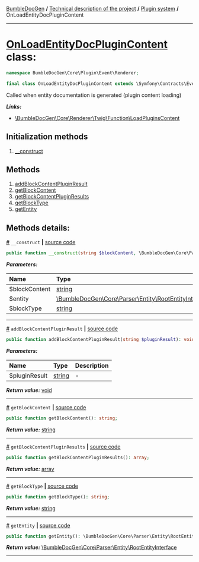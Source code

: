 [BumbleDocGen](../../README.md) **/**
[Technical description of the project](../readme.md) **/**
[Plugin system](../04_pluginSystem.md) **/**
OnLoadEntityDocPluginContent

---


# [OnLoadEntityDocPluginContent](https://github.com/bumble-tech/bumble-doc-gen/blob/master/src/Core/Plugin/Event/Renderer/OnLoadEntityDocPluginContent.php#L16) class:

```php
namespace BumbleDocGen\Core\Plugin\Event\Renderer;

final class OnLoadEntityDocPluginContent extends \Symfony\Contracts\EventDispatcher\Event
```
Called when entity documentation is generated (plugin content loading)

***Links:***
- [\BumbleDocGen\Core\Renderer\Twig\Function\LoadPluginsContent](LoadPluginsContent_2.md)

## Initialization methods

1. [__construct](#m-construct) 
## Methods

1. [addBlockContentPluginResult](#maddblockcontentpluginresult) 
1. [getBlockContent](#mgetblockcontent) 
1. [getBlockContentPluginResults](#mgetblockcontentpluginresults) 
1. [getBlockType](#mgetblocktype) 
1. [getEntity](#mgetentity) 

## Methods details:

<a name="m-construct" href="#m-construct">#</a> `__construct`  **|** [source code](https://github.com/bumble-tech/bumble-doc-gen/blob/master/src/Core/Plugin/Event/Renderer/OnLoadEntityDocPluginContent.php#L20)
```php
public function __construct(string $blockContent, \BumbleDocGen\Core\Parser\Entity\RootEntityInterface $entity, string $blockType);
```

***Parameters:***

| Name | Type | Description |
|:-|:-|:-|
$blockContent | [string](https://www.php.net/manual/en/language.types.string.php) | - |
$entity | [\BumbleDocGen\Core\Parser\Entity\RootEntityInterface](https://github.com/bumble-tech/bumble-doc-gen/blob/master/src/Core/Parser/Entity/RootEntityInterface.php) | - |
$blockType | [string](https://www.php.net/manual/en/language.types.string.php) | - |

---

<a name="maddblockcontentpluginresult" href="#maddblockcontentpluginresult">#</a> `addBlockContentPluginResult`  **|** [source code](https://github.com/bumble-tech/bumble-doc-gen/blob/master/src/Core/Plugin/Event/Renderer/OnLoadEntityDocPluginContent.php#L42)
```php
public function addBlockContentPluginResult(string $pluginResult): void;
```

***Parameters:***

| Name | Type | Description |
|:-|:-|:-|
$pluginResult | [string](https://www.php.net/manual/en/language.types.string.php) | - |

***Return value:*** [void](https://www.php.net/manual/en/language.types.void.php)

---

<a name="mgetblockcontent" href="#mgetblockcontent">#</a> `getBlockContent`  **|** [source code](https://github.com/bumble-tech/bumble-doc-gen/blob/master/src/Core/Plugin/Event/Renderer/OnLoadEntityDocPluginContent.php#L32)
```php
public function getBlockContent(): string;
```

***Return value:*** [string](https://www.php.net/manual/en/language.types.string.php)

---

<a name="mgetblockcontentpluginresults" href="#mgetblockcontentpluginresults">#</a> `getBlockContentPluginResults`  **|** [source code](https://github.com/bumble-tech/bumble-doc-gen/blob/master/src/Core/Plugin/Event/Renderer/OnLoadEntityDocPluginContent.php#L47)
```php
public function getBlockContentPluginResults(): array;
```

***Return value:*** [array](https://www.php.net/manual/en/language.types.array.php)

---

<a name="mgetblocktype" href="#mgetblocktype">#</a> `getBlockType`  **|** [source code](https://github.com/bumble-tech/bumble-doc-gen/blob/master/src/Core/Plugin/Event/Renderer/OnLoadEntityDocPluginContent.php#L37)
```php
public function getBlockType(): string;
```

***Return value:*** [string](https://www.php.net/manual/en/language.types.string.php)

---

<a name="mgetentity" href="#mgetentity">#</a> `getEntity`  **|** [source code](https://github.com/bumble-tech/bumble-doc-gen/blob/master/src/Core/Plugin/Event/Renderer/OnLoadEntityDocPluginContent.php#L27)
```php
public function getEntity(): \BumbleDocGen\Core\Parser\Entity\RootEntityInterface;
```

***Return value:*** [\BumbleDocGen\Core\Parser\Entity\RootEntityInterface](https://github.com/bumble-tech/bumble-doc-gen/blob/master/src/Core/Parser/Entity/RootEntityInterface.php)

---
